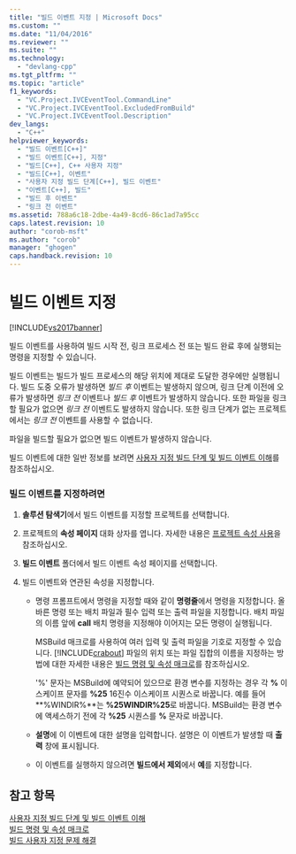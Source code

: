 ```yaml
---
title: "빌드 이벤트 지정 | Microsoft Docs"
ms.custom: ""
ms.date: "11/04/2016"
ms.reviewer: ""
ms.suite: ""
ms.technology: 
  - "devlang-cpp"
ms.tgt_pltfrm: ""
ms.topic: "article"
f1_keywords: 
  - "VC.Project.IVCEventTool.CommandLine"
  - "VC.Project.IVCEventTool.ExcludedFromBuild"
  - "VC.Project.IVCEventTool.Description"
dev_langs: 
  - "C++"
helpviewer_keywords: 
  - "빌드 이벤트[C++]"
  - "빌드 이벤트[C++], 지정"
  - "빌드[C++], C++ 사용자 지정"
  - "빌드[C++], 이벤트"
  - "사용자 지정 빌드 단계[C++], 빌드 이벤트"
  - "이벤트[C++], 빌드"
  - "빌드 후 이벤트"
  - "링크 전 이벤트"
ms.assetid: 788a6c18-2dbe-4a49-8cd6-86c1ad7a95cc
caps.latest.revision: 10
author: "corob-msft"
ms.author: "corob"
manager: "ghogen"
caps.handback.revision: 10
---
```

# 빌드 이벤트 지정
[!INCLUDE[vs2017banner](../assembler/inline/includes/vs2017banner.md)]

빌드 이벤트를 사용하여 빌드 시작 전, 링크 프로세스 전 또는 빌드 완료 후에 실행되는 명령을 지정할 수 있습니다.  
  
 빌드 이벤트는 빌드가 빌드 프로세스의 해당 위치에 제대로 도달한 경우에만 실행됩니다.  빌드 도중 오류가 발생하면 *빌드 후* 이벤트는 발생하지 않으며, 링크 단계 이전에 오류가 발생하면 *링크 전* 이벤트나 *빌드 후* 이벤트가 발생하지 않습니다.  또한 파일을 링크할 필요가 없으면 *링크 전* 이벤트도 발생하지 않습니다.  또한 링크 단계가 없는 프로젝트에서는 *링크 전* 이벤트를 사용할 수 없습니다.  
  
 파일을 빌드할 필요가 없으면 빌드 이벤트가 발생하지 않습니다.  
  
 빌드 이벤트에 대한 일반 정보를 보려면 [사용자 지정 빌드 단계 및 빌드 이벤트 이해](../ide/understanding-custom-build-steps-and-build-events.md)를 참조하십시오.  
  
### 빌드 이벤트를 지정하려면  
  
1.  **솔루션 탐색기**에서 빌드 이벤트를 지정할 프로젝트를 선택합니다.  
  
2.  프로젝트의 **속성 페이지** 대화 상자를 엽니다.  자세한 내용은 [프로젝트 속성 사용](../ide/working-with-project-properties.md)을 참조하십시오.  
  
3.  **빌드 이벤트** 폴더에서 빌드 이벤트 속성 페이지를 선택합니다.  
  
4.  빌드 이벤트와 연관된 속성을 지정합니다.  
  
    -   명령 프롬프트에서 명령을 지정할 때와 같이 **명령줄**에서 명령을 지정합니다.  올바른 명령 또는 배치 파일과 필수 입력 또는 출력 파일을 지정합니다.  배치 파일의 이름 앞에 **call** 배치 명령을 지정해야 이어지는 모든 명령이 실행됩니다.  
  
         MSBuild 매크로를 사용하여 여러 입력 및 출력 파일을 기호로 지정할 수 있습니다.  [!INCLUDE[crabout](../build/reference/includes/crabout_md.md)] 파일의 위치 또는 파일 집합의 이름을 지정하는 방법에 대한 자세한 내용은 [빌드 명령 및 속성 매크로](../ide/common-macros-for-build-commands-and-properties.md)를 참조하십시오.  
  
         '%' 문자는 MSBuild에 예약되어 있으므로 환경 변수를 지정하는 경우 각 **%** 이스케이프 문자를 **%25** 16진수 이스케이프 시퀀스로 바꿉니다.  예를 들어 **%WINDIR%**는 **%25WINDIR%25**로 바꿉니다.  MSBuild는 환경 변수에 액세스하기 전에 각 **%25** 시퀀스를 **%** 문자로 바꿉니다.  
  
    -   **설명**에 이 이벤트에 대한 설명을 입력합니다.  설명은 이 이벤트가 발생할 때 **출력** 창에 표시됩니다.  
  
    -   이 이벤트를 실행하지 않으려면 **빌드에서 제외**에서 **예**를 지정합니다.  
  
## 참고 항목  
 [사용자 지정 빌드 단계 및 빌드 이벤트 이해](../ide/understanding-custom-build-steps-and-build-events.md)   
 [빌드 명령 및 속성 매크로](../ide/common-macros-for-build-commands-and-properties.md)   
 [빌드 사용자 지정 문제 해결](../ide/troubleshooting-build-customizations.md)
